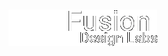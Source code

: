 # 
![logo](https://raw.githubusercontent.com/Armored-22/difusion/master/src/images/gif_logo_3.gif)




